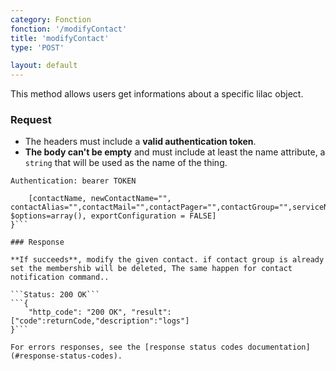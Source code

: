 ```yaml
---
category: Fonction
fonction: '/modifyContact'
title: 'modifyContact'
type: 'POST'

layout: default
---
```


This method allows users get informations about a specific lilac object.

### Request

* The headers must include a **valid authentication token**.
* **The body can't be empty** and must include at least the name attribute, a `string` that will be used as the name of the thing.

```Authentication: bearer TOKEN```
```{
    [contactName, newContactName="", contactAlias="",contactMail="",contactPager="",contactGroup="",serviceNotificationCommand="",hostNotificationCommand="", $options=array(), exportConfiguration = FALSE]
}```

### Response

**If succeeds**, modify the given contact. if contact group is already set the membershib will be deleted, The same happen for contact notification command..

```Status: 200 OK```
```{
    "http_code": "200 OK", "result": ["code":returnCode,"description":"logs"]
}```

For errors responses, see the [response status codes documentation](#response-status-codes).